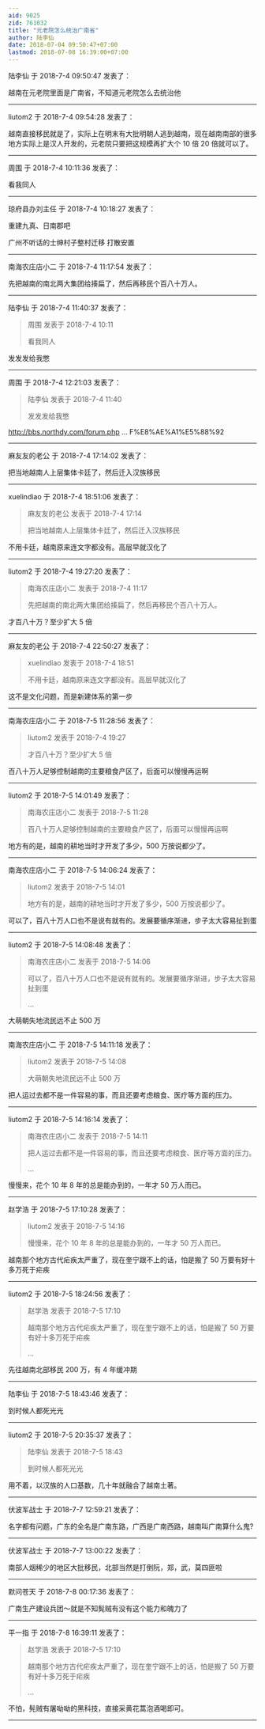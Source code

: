 ```yaml
---
aid: 9025
zid: 761032
title: "元老院怎么统治广南省"
author: 陆李仙
date: 2018-07-04 09:50:47+07:00
lastmod: 2018-07-08 16:39:00+07:00
---
```


陆李仙 于 2018-7-4 09:50:47 发表了：

越南在元老院里面是广南省，不知道元老院怎么去统治他

---

liutom2 于 2018-7-4 09:54:28 发表了：

越南直接移民就是了，实际上在明末有大批明朝人逃到越南，现在越南南部的很多地方实际上是汉人开发的，元老院只要把这规模再扩大个 10 倍 20 倍就可以了。

---

周围 于 2018-7-4 10:11:36 发表了：

看我同人

---

琼府县办刘主任 于 2018-7-4 10:18:27 发表了：

重建九真、日南郡吧

广州不听话的士绅村子整村迁移 打散安置

---

南海农庄店小二 于 2018-7-4 11:17:54 发表了：

先把越南的南北两大集团给揍扁了，然后再移民个百八十万人。

---

陆李仙 于 2018-7-4 11:40:37 发表了：

> 周围 发表于 2018-7-4 10:11
>
> 看我同人

发发发给我憋

---

周围 于 2018-7-4 12:21:03 发表了：

> 陆李仙 发表于 2018-7-4 11:40
>
> 发发发给我憋

http://bbs.northdy.com/forum.php ... F%E8%AE%A1%E5%88%92

---

麻友友的老公 于 2018-7-4 17:14:02 发表了：

把当地越南人上层集体卡廷了，然后迁入汉族移民

---

xuelindiao 于 2018-7-4 18:51:06 发表了：

> 麻友友的老公 发表于 2018-7-4 17:14
>
> 把当地越南人上层集体卡廷了，然后迁入汉族移民

不用卡廷，越南原来连文字都没有。高层早就汉化了

---

liutom2 于 2018-7-4 19:27:20 发表了：

> 南海农庄店小二 发表于 2018-7-4 11:17
>
> 先把越南的南北两大集团给揍扁了，然后再移民个百八十万人。

才百八十万？至少扩大 5 倍

---

麻友友的老公 于 2018-7-4 22:50:27 发表了：

> xuelindiao 发表于 2018-7-4 18:51
>
> 不用卡廷，越南原来连文字都没有。高层早就汉化了

这不是文化问题，而是新建体系的第一步

---

南海农庄店小二 于 2018-7-5 11:28:56 发表了：

> liutom2 发表于 2018-7-4 19:27
>
> 才百八十万？至少扩大 5 倍

百八十万人足够控制越南的主要粮食产区了，后面可以慢慢再运啊

---

liutom2 于 2018-7-5 14:01:49 发表了：

> 南海农庄店小二 发表于 2018-7-5 11:28
>
> 百八十万人足够控制越南的主要粮食产区了，后面可以慢慢再运啊

地方有的是，越南的耕地当时才开发了多少，500 万按说都少了。

---

南海农庄店小二 于 2018-7-5 14:06:24 发表了：

> liutom2 发表于 2018-7-5 14:01
>
> 地方有的是，越南的耕地当时才开发了多少，500 万按说都少了。

可以了，百八十万人口也不是说有就有的。发展要循序渐进，步子太大容易扯到蛋

---

liutom2 于 2018-7-5 14:08:48 发表了：

> 南海农庄店小二 发表于 2018-7-5 14:06
>
> 可以了，百八十万人口也不是说有就有的。发展要循序渐进，步子太大容易扯到蛋
>
> ...

大萌朝失地流民远不止 500 万

---

南海农庄店小二 于 2018-7-5 14:11:18 发表了：

> liutom2 发表于 2018-7-5 14:08
>
> 大萌朝失地流民远不止 500 万

把人运过去都不是一件容易的事，而且还要考虑粮食、医疗等方面的压力。

---

liutom2 于 2018-7-5 14:16:14 发表了：

> 南海农庄店小二 发表于 2018-7-5 14:11
>
> 把人运过去都不是一件容易的事，而且还要考虑粮食、医疗等方面的压力。
>
> ...

慢慢来，花个 10 年 8 年的总是能办到的，一年才 50 万人而已。

---

赵学浩 于 2018-7-5 17:10:28 发表了：

> liutom2 发表于 2018-7-5 14:16
>
> 慢慢来，花个 10 年 8 年的总是能办到的，一年才 50 万人而已。

越南那个地方古代疟疾太严重了，现在奎宁跟不上的话，怕是搬了 50 万要有好十多万死于疟疾

---

liutom2 于 2018-7-5 18:24:56 发表了：

> 赵学浩 发表于 2018-7-5 17:10
>
> 越南那个地方古代疟疾太严重了，现在奎宁跟不上的话，怕是搬了 50 万要有好十多万死于疟疾
>
> ...

先往越南北部移民 200 万，有 4 年缓冲期

---

陆李仙 于 2018-7-5 18:43:46 发表了：

到时候人都死光光

---

liutom2 于 2018-7-5 20:35:37 发表了：

> 陆李仙 发表于 2018-7-5 18:43
>
> 到时候人都死光光

用不着，以汉族的人口基数，几十年就融合了越南土著。

---

伏波军战士 于 2018-7-7 12:59:21 发表了：

名字都有问题，广东的全名是广南东路，广西是广南西路，越南叫广南算什么鬼?

---

伏波军战士 于 2018-7-7 13:00:22 发表了：

南部人烟稀少的地区大批移民，北部当然是打倒阮，郑，武，莫四匪啦

---

默问苍天 于 2018-7-8 00:17:36 发表了：

广南生产建设兵团～就是不知髨贼有没有这个能力和魄力了

---

平一指 于 2018-7-8 16:39:11 发表了：

> 赵学浩 发表于 2018-7-5 17:10
>
> 越南那个地方古代疟疾太严重了，现在奎宁跟不上的话，怕是搬了 50 万要有好十多万死于疟疾
>
> ...

不怕，髡贼有屠呦呦的黑科技，直接采黄花蒿泡酒喝即可。

---

